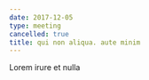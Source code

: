 ```yaml
---
date: 2017-12-05
type: meeting
cancelled: true
title: qui non aliqua. aute minim
---
```

Lorem irure et nulla